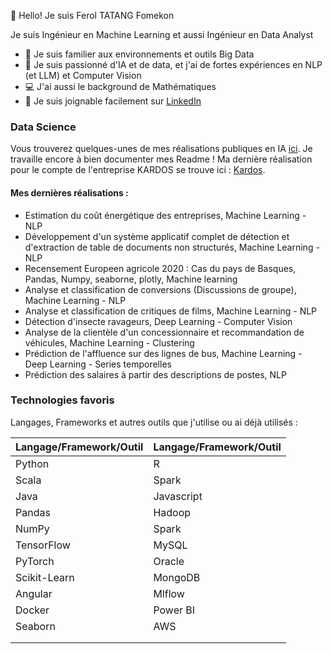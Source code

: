 👋 Hello! Je suis Ferol TATANG Fomekon

Je suis Ingénieur en Machine Learning et aussi Ingénieur en Data Analyst 

- 🏢 Je suis familier aux environnements et outils Big Data
- 🌱 Je suis passionné d'IA et de data, et j'ai de fortes expériences en NLP (et LLM) et Computer Vision
- 💻  J'ai aussi le background de Mathématiques
- 💬 Je suis joignable facilement sur [LinkedIn](https://www.linkedin.com/in/ferol-tatang-085029201)

### Data Science 

Vous trouverez quelques-unes de mes réalisations publiques en IA [ici](https://github.com/TatangF?tab=repositories). Je travaille encore à bien documenter mes Readme !
Ma dernière réalisation pour le compte de l'entreprise KARDOS se trouve ici : [Kardos](https://github.com/TatangF/DataViz2023).

#### Mes dernières réalisations :

- Estimation du coût énergétique des entreprises, Machine Learning - NLP
- Développement d'un système applicatif complet de détection et d'extraction de table de documents non structurés, Machine Learning - NLP
- Recensement Europeen agricole 2020 : Cas du pays de Basques, Pandas, Numpy, seaborne, plotly, Machine learning
- Analyse et classification de conversions (Discussions de groupe), Machine Learning - NLP
- Analyse et classification de critiques de films, Machine Learning - NLP
- Détection d'insecte ravageurs, Deep Learning - Computer Vision
- Analyse de la clientèle d'un concessionnaire et recommandation de véhicules, Machine Learning - Clustering
- Prédiction de l'affluence sur des lignes de bus, Machine Learning - Deep Learning - Series temporelles
- Prédiction des salaires à partir des descriptions de postes, NLP

### Technologies favoris

Langages, Frameworks et autres outils que j'utilise ou ai déjà utilisés :

| Langage/Framework/Outil | Langage/Framework/Outil |
|--------------------------|--------------------------|
| Python                   | R                      |
| Scala                        | Spark                  |
|  Java               | Javascript               |
| Pandas                   | Hadoop                   |
| NumPy                    | Spark                    |
| TensorFlow               | MySQL                    |
| PyTorch                  | Oracle                   |
| Scikit-Learn             | MongoDB                  |
| Angular                     | Mlflow                   |
|   Docker                       |  Power BI                  |
|       Seaborn                    | AWS                      |
|                          |                  |
|                          |                  |

